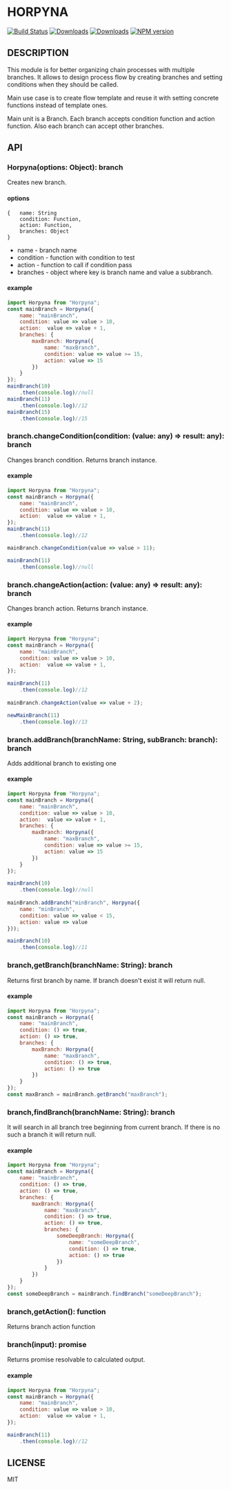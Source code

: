 # HORPYNA
[![Build Status](https://travis-ci.org/uhlryk/horpyna.svg)](https://travis-ci.org/uhlryk/horpyna)
[![Downloads](https://img.shields.io/npm/dt/horpyna.svg)](https://www.npmjs.com/package/horpyna)
[![Downloads](https://img.shields.io/npm/dm/horpyna.svg)](https://www.npmjs.com/package/horpyna)
[![NPM version](https://img.shields.io/npm/v/horpyna.svg)](https://www.npmjs.com/package/horpyna)

## DESCRIPTION

This module is for better organizing chain processes with multiple branches.
It allows to design process flow by creating branches and setting conditions when 
they should be called. 

Main use case is to create flow template and reuse it with setting concrete functions instead of template ones.

Main unit is a Branch. Each branch accepts condition function and action function. 
Also each branch can accept other branches. 

## API

### Horpyna(options: Object): branch

Creates new branch.

#### options

```
{   name: String
    condition: Function,
    action: Function,
    branches: Object
}
```

 * name - branch name
 * condition - function with condition to test
 * action - function to call if condition pass
 * branches - object where key is branch name and value a subbranch.
 
#### example

```javascript
import Horpyna from "Horpyna";
const mainBranch = Horpyna({ 
    name: "mainBranch",
    condition: value => value > 10, 
    action:  value => value + 1,
    branches: {
        maxBranch: Horpyna({
            name: "maxBranch",
            condition: value => value >= 15,
            action: value => 15
        })
    }
});
mainBranch(10)
    .then(console.log)//null
mainBranch(11)
    .then(console.log)//12
mainBranch(15)
    .then(console.log)//15
```

### branch.changeCondition(condition: (value: any) => result: any): branch

Changes branch condition. Returns branch instance.

#### example
```javascript
import Horpyna from "Horpyna";
const mainBranch = Horpyna({ 
    name: "mainBranch",
    condition: value => value > 10, 
    action:  value => value + 1,
});
mainBranch(11)
    .then(console.log)//12

mainBranch.changeCondition(value => value > 11);

mainBranch(11)
    .then(console.log)//null
```

### branch.changeAction(action: (value: any) => result: any): branch

Changes branch action. Returns branch instance.

#### example
```javascript
import Horpyna from "Horpyna";
const mainBranch = Horpyna({ 
    name: "mainBranch",
    condition: value => value > 10, 
    action:  value => value + 1,
});

mainBranch(11)
    .then(console.log)//12
    
mainBranch.changeAction(value => value + 2);

newMainBranch(11)
    .then(console.log)//13
```

### branch.addBranch(branchName: String, subBranch: branch): branch

Adds additional branch to existing one

#### example
```javascript
import Horpyna from "Horpyna";
const mainBranch = Horpyna({ 
    name: "mainBranch",
    condition: value => value > 10, 
    action:  value => value + 1,
    branches: {
        maxBranch: Horpyna({
            name: "maxBranch",
            condition: value => value >= 15,
            action: value => 15
        })
    }
});

mainBranch(10)
    .then(console.log)//null
    
mainBranch.addBranch("minBranch", Horpyna({
    name: "minBranch",
    condition: value => value < 15,
    action: value => value
}));

mainBranch(10)
    .then(console.log)//11
```

### branch,getBranch(branchName: String): branch

Returns first branch by name. If branch doesn't exist it will return null.

#### example
```javascript
import Horpyna from "Horpyna";
const mainBranch = Horpyna({ 
    name: "mainBranch",
    condition: () => true,
    action: () => true,
    branches: {
        maxBranch: Horpyna({
            name: "maxBranch",
            condition: () => true,
            action: () => true
        })
    }
});
const maxBranch = mainBranch.getBranch("maxBranch");
```

### branch,findBranch(branchName: String): branch

It will search in all branch tree beginning from current branch. If there is no such a branch it will return null.

#### example
```javascript
import Horpyna from "Horpyna";
const mainBranch = Horpyna({ 
    name: "mainBranch",
    condition: () => true,
    action: () => true,
    branches: {
        maxBranch: Horpyna({
            name: "maxBranch",
            condition: () => true,
            action: () => true,
            branches: {
                someDeepBranch: Horpyna({
                    name: "someDeepBranch",
                    condition: () => true,
                    action: () => true
                })
            }
        })
    }
});
const someDeepBranch = mainBranch.findBranch("someDeepBranch");
```
### branch,getAction(): function

Returns branch action function

### branch(input): promise

Returns promise resolvable to calculated output.

#### example
```javascript
import Horpyna from "Horpyna";
const mainBranch = Horpyna({ 
    name: "mainBranch",
    condition: value => value > 10, 
    action:  value => value + 1,
});

mainBranch(11)
    .then(console.log)//12
```

## LICENSE

MIT



